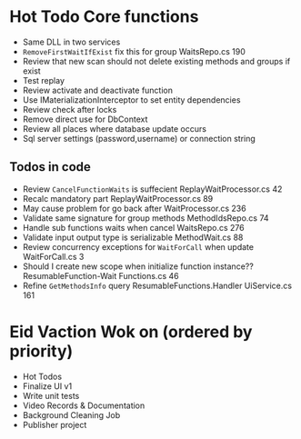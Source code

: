 ﻿# Hot Todo Core functions
* Same DLL in two services
* `RemoveFirstWaitIfExist` fix this for group	WaitsRepo.cs	190
* Review that new scan should not delete existing methods and groups if exist
* Test replay
* Review activate and deactivate function
* Use IMaterializationInterceptor to set entity dependencies
* Review check after locks
* Remove direct use for DbContext
* Review all places where database update occurs
* Sql server settings (password,username) or connection string

## Todos in code
* Review `CancelFunctionWaits` is suffecient	ReplayWaitProcessor.cs	42
* Recalc mandatory part	ReplayWaitProcessor.cs	89
* May cause problem for go back after	WaitProcessor.cs	236
* Validate same signature for group methods	MethodIdsRepo.cs	74
* Handle sub functions waits when cancel WaitsRepo.cs	276
* Validate input output type is serializable	MethodWait.cs	88
* Review concurrency exceptions for `WaitForCall` when update	WaitForCall.cs	3
* Should I create new scope when initialize function instance??	ResumableFunction-Wait Functions.cs	46
* Refine `GetMethodsInfo` query	ResumableFunctions.Handler	UiService.cs	161

# Eid Vaction Wok on (ordered by priority)
* Hot Todos
* Finalize UI v1
* Write unit tests
* Video Records & Documentation
* Background Cleaning Job
* Publisher project